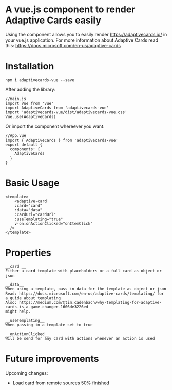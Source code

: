 # A vue.js component to render Adaptive Cards easily

Using the component allows you to easily render https://adaptivecards.io/ in your vue.js application.
For more information about Adaptive Cards read this: https://docs.microsoft.com/en-us/adaptive-cards

# Installation

```
npm i adaptivecards-vue --save
```

After adding the library:
```
//main.js
import Vue from 'vue'
import AdaptiveCards from 'adaptivecards-vue'
import 'adaptivecards-vue/dist/adaptivecards-vue.css'
Vue.use(AdaptiveCards)
```

Or import the component whereever you want:
```
//App.vue
import { AdaptiveCards } from 'adaptivecards-vue'
export default {
  components: {
    AdaptiveCards
  }
}
```

# Basic Usage
```
<template>
    <adaptive-card 
    :card="card" 
    :data="data"
    :cardUrl="cardUrl"
    :useTemplating="true"
    v-on:onActionClicked="onItemClick"
  />
</template>
```

# Properties
```
__card __
Either a card template with placeholders or a full card as object or json

__data__
When using a template, pass in data for the template as object or json
Read: https://docs.microsoft.com/en-us/adaptive-cards/templating/ for a guide about templating
Also: https://medium.com/@tim.cadenbach/why-templating-for-adaptive-cards-is-a-game-changer-1606de3226ed
might help. 

__useTemplating__
When passing in a template set to true

__onActionClicked__
Will be send for any card with actions whenever an action is used

```

# Future improvements
Upcoming changes:
* Load card from remote sources 50% finished


